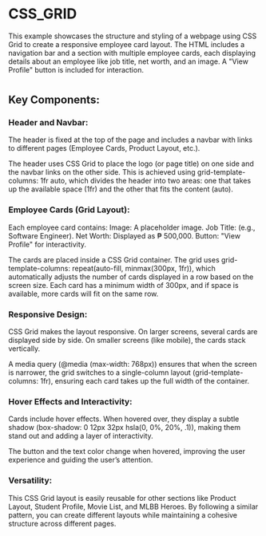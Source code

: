 # CSS_GRID
This example showcases the structure and styling of a webpage using CSS Grid to create a responsive employee card layout. The HTML includes a navigation bar and a section with multiple employee cards, each displaying details about an employee like job title, net worth, and an image. A "View Profile" button is included for interaction.

#

## Key Components:
### Header and Navbar:

The header is fixed at the top of the page and includes a navbar with links to different pages (Employee Cards, Product Layout, etc.).

The header uses CSS Grid to place the logo (or page title) on one side and the navbar links on the other side. This is achieved using grid-template-columns: 1fr auto, which divides the header into two areas: one that takes up the available space (1fr) and the other that fits the content (auto).

### Employee Cards (Grid Layout):

Each employee card contains:
Image: A placeholder image.
Job Title: (e.g., Software Engineer).
Net Worth: Displayed as ₱ 500,000.
Button: "View Profile" for interactivity.

The cards are placed inside a CSS Grid container. The grid uses grid-template-columns: repeat(auto-fill, minmax(300px, 1fr)), which automatically adjusts the number of cards displayed in a row based on the screen size. Each card has a minimum width of 300px, and if space is available, more cards will fit on the same row.

### Responsive Design:

CSS Grid makes the layout responsive. On larger screens, several cards are displayed side by side. On smaller screens (like mobile), the cards stack vertically.

A media query (@media (max-width: 768px)) ensures that when the screen is narrower, the grid switches to a single-column layout (grid-template-columns: 1fr), ensuring each card takes up the full width of the container.

### Hover Effects and Interactivity:

Cards include hover effects. When hovered over, they display a subtle shadow (box-shadow: 0 12px 32px hsla(0, 0%, 20%, .1)), making them stand out and adding a layer of interactivity.

The button and the text color change when hovered, improving the user experience and guiding the user’s attention.

### Versatility:
This CSS Grid layout is easily reusable for other sections like Product Layout, Student Profile, Movie List, and MLBB Heroes. By following a similar pattern, you can create different layouts while maintaining a cohesive structure across different pages.
